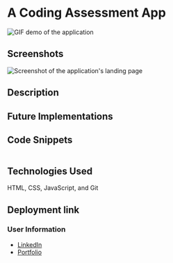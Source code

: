 # A Coding Assessment App

![GIF demo of the application]()

## Screenshots
![Screenshot of the application's landing page]()

## Description


## Future Implementations


## Code Snippets

```

```



## Technologies Used

HTML, CSS, JavaScript, and Git

## Deployment link



### User Information
- [LinkedIn](https://www.linkedin.com/in/laurasierra2022)
- [Portfolio](http://www.laura-sierra.com)